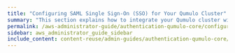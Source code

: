 ```yaml
---
title: "Configuring SAML Single Sign-On (SSO) for Your Qumulo Cluster"
summary: "This section explains how to integrate your Qumulo cluster with your organization's single sign-on (SSO) service by configuring Security Assertion Markup Language (SAML) 2.0 for Qumulo Core 5.2.5.1 (and higher)."
permalink: /aws-administrator-guide/authentication-qumulo-core/configuring-saml-single-sign-on-sso.html
sidebar: aws_administrator_guide_sidebar
include_content: content-reuse/admin-guides/authentication-qumulo-core/configuring-saml-single-sign-on-sso.md
---
```


